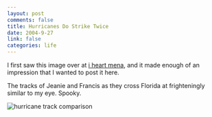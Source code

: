 ```yaml
--- 
layout: post
comments: false
title: Hurricanes Do Strike Twice
date: 2004-9-27
link: false
categories: life
---
```

I first saw this image over at <a href="http://iheartmena.com" title="i <3 mena">i heart mena</a>, and it made enough of an impression that I wanted to post it here.

The tracks of Jeanie and Francis as they cross Florida at frighteningly similar to my eye. Spooky.

<img src="http://zanshin.net/images/jeaniefrancis.gif" alt="hurricane track comparison">
